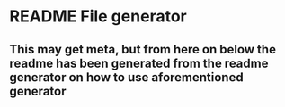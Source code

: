 # README File generator
## This may get meta, but from here on below the readme has been generated from the readme generator on how to use aforementioned generator


